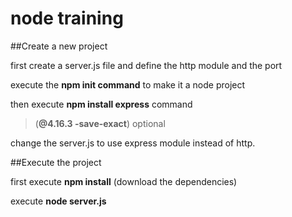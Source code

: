 # node training

##Create a new project

first create a server.js file and define the http module and the port

execute the **npm init command** to make it a node project

then execute **npm install express** command 
> (**@4.16.3 -save-exact**) optional

change the server.js to use express module instead of http.

##Execute the project

first execute **npm install** (download the dependencies)

execute **node server.js**